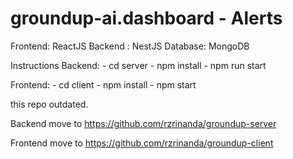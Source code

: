 # groundup-ai.dashboard - Alerts

Frontend: ReactJS 
Backend : NestJS
Database: MongoDB

Instructions
Backend: 
        - cd server
        - npm install
        - npm run start

Frontend:
        - cd client
        - npm install
        - npm start
       
       
 this repo outdated.
 
 Backend move to https://github.com/rzrinanda/groundup-server
 
 Frontend move to https://github.com/rzrinanda/groundup-client
